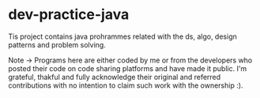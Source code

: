 # dev-practice-java

Tis project contains java prohrammes related with the ds, algo, design patterns and problem solving.









Note ->
Programs here are either coded by me or from the developers who posted their code on code sharing platforms and have made it public.
I'm grateful, thakful and fully acknowledge their original and referred contributions with no intention to claim such work with the ownership :).
